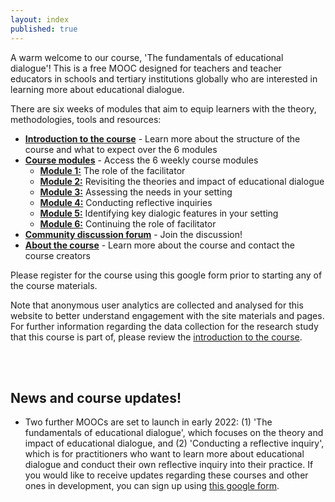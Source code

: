 ```yaml
---
layout: index
published: true
---
```


A warm welcome to our course, 'The fundamentals of educational dialogue'! This is a free MOOC designed for teachers and teacher educators in schools and tertiary institutions globally who are interested in learning more about educational dialogue.

There are six weeks of modules that aim to equip learners with the theory, methodologies, tools and resources:
* **[Introduction to the course](https://mbrugha.github.io/fundamentals-of-ed-dialogue/modules/introduction/introduction/)** - Learn more about the structure of the course and what to expect over the 6 modules
* **[Course modules](https://mbrugha.github.io/fundamentals-of-ed-dialogue/modules/the%20course%20modules/wk-1/)** -  Access the 6 weekly course modules
  * **[Module 1:](https://mbrugha.github.io/fundamentals-of-ed-dialogue/modules/the%20course%20modules/wk-1/)** The role of the facilitator
  * **[Module 2:](https://mbrugha.github.io/fundamentals-of-ed-dialogue/modules/the%20course%20modules/wk-2/)** Revisiting the theories and impact of educational dialogue
  * **[Module 3:](https://mbrugha.github.io/fundamentals-of-ed-dialogue/modules/the%20course%20modules/wk-3/)** Assessing the needs in your setting
  * **[Module 4:](https://mbrugha.github.io/fundamentals-of-ed-dialogue/the%20course%20modules/wk-4/)** Conducting reflective inquiries
  * **[Module 5:](https://mbrugha.github.io/fundamentals-of-ed-dialogue/the%20course%20modules/wk-5/)** Identifying key dialogic features in your setting
  * **[Module 6:](https://mbrugha.github.io/fundamentals-of-ed-dialogue/the%20course%20modules/wk-6/)** Continuing the role of facilitator
* **[Community discussion forum](https://www.edudialogue.org/forum/)** - Join the discussion!
* **[About the course](https://mbrugha.github.io/fundamentals-of-ed-dialogue/about/)** - Learn more about the course and contact the course creators  

Please register for the course using this google form prior to starting any of the course materials.

Note that anonymous user analytics are collected and analysed for this website to better understand engagement with the site materials and pages. For further information regarding the data collection for the research study that this course is part of, please review the [introduction to the course](https://mbrugha.github.io/fundamentals-of-ed-dialogue/modules/introduction/introduction/).

<br/><br/>
## News and course updates!

* Two further MOOCs are set to launch in early 2022: (1) 'The fundamentals of educational dialogue', which focuses on the theory and impact of educational dialogue, and (2) 'Conducting a reflective inquiry', which is for practitioners who want to learn more about educational dialogue and conduct their own reflective inquiry into their practice. If you would like to receive updates regarding these courses and other ones in development, you can sign up using [this google form](https://forms.gle/qR1tGTAwXJDwkecV8).
